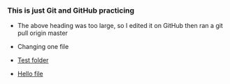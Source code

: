 ### This is just Git and GitHub practicing

- The above heading was too large, so I edited it on GitHub then ran a git pull origin master
- Changing one file

- [Test folder](test/)
- [Hello file](test/hello.md)
